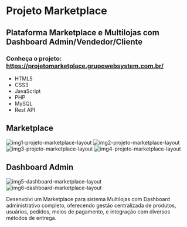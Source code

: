 # Projeto Marketplace
## Plataforma Marketplace e Multilojas com Dashboard Admin/Vendedor/Cliente
### Conheça o projeto: https://projetomarketplace.grupowebsystem.com.br/
- HTML5
- CSS3
- JavaScript
- PHP
- MySQL
- Rest API

## Marketplace

![img1-projeto-marketplace-layout](https://github.com/user-attachments/assets/2bc4e6c3-602b-4477-8e4c-09274717a1db)
![img2-projeto-marketplace-layout](https://github.com/user-attachments/assets/87778291-ce0d-41c7-9ccc-850510c231f4)
![img3-projeto-marketplace-layout](https://github.com/user-attachments/assets/af0965a8-50b7-4d05-9fbe-deaf27b21cf5)
![img4-projeto-marketplace-layout](https://github.com/user-attachments/assets/12e00dde-7775-44a9-a327-7d7ebf210e6e)

## Dashboard Admin

![img5-dashboard-marketplace-layout](https://github.com/user-attachments/assets/1f360bf1-b5a4-4d50-b82d-a90fa78ade46)
![img6-dashboard-marketplace-layout](https://github.com/user-attachments/assets/f8f74196-07df-4c53-bcea-ad85dab5756a)

Desenvolvi um Marketplace para sistema Multilojas com Dashboard administrativo completo, oferecendo gestão centralizada de produtos, usuários, pedidos, meios de pagamento, e integração com diversos métodos de entrega.
